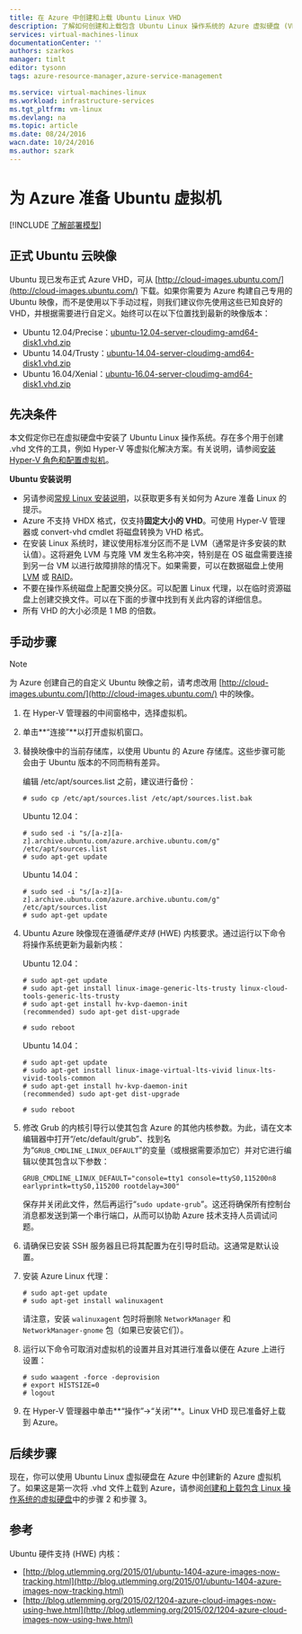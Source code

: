 ```yaml
---
title: 在 Azure 中创建和上载 Ubuntu Linux VHD
description: 了解如何创建和上载包含 Ubuntu Linux 操作系统的 Azure 虚拟硬盘 (VHD)。
services: virtual-machines-linux
documentationCenter: ''
authors: szarkos
manager: timlt
editor: tysonn
tags: azure-resource-manager,azure-service-management

ms.service: virtual-machines-linux
ms.workload: infrastructure-services
ms.tgt_pltfrm: vm-linux
ms.devlang: na
ms.topic: article
ms.date: 08/24/2016
wacn.date: 10/24/2016
ms.author: szark
---
```


# 为 Azure 准备 Ubuntu 虚拟机

[!INCLUDE [了解部署模型](../../includes/learn-about-deployment-models-both-include.md)]

## 正式 Ubuntu 云映像
Ubuntu 现已发布正式 Azure VHD，可从 [http://cloud-images.ubuntu.com/](http://cloud-images.ubuntu.com/) 下载。如果你需要为 Azure 构建自己专用的 Ubuntu 映像，而不是使用以下手动过程，则我们建议你先使用这些已知良好的 VHD，并根据需要进行自定义。始终可以在以下位置找到最新的映像版本：

 - Ubuntu 12.04/Precise：[ubuntu-12.04-server-cloudimg-amd64-disk1.vhd.zip](http://cloud-images.ubuntu.com/releases/precise/release/ubuntu-12.04-server-cloudimg-amd64-disk1.vhd.zip)
 - Ubuntu 14.04/Trusty：[ubuntu-14.04-server-cloudimg-amd64-disk1.vhd.zip](http://cloud-images.ubuntu.com/releases/trusty/release/ubuntu-14.04-server-cloudimg-amd64-disk1.vhd.zip)
 - Ubuntu 16.04/Xenial：[ubuntu-16.04-server-cloudimg-amd64-disk1.vhd.zip](http://cloud-images.ubuntu.com/releases/xenial/release/ubuntu-16.04-server-cloudimg-amd64-disk1.vhd.zip)

## 先决条件

本文假定你已在虚拟硬盘中安装了 Ubuntu Linux 操作系统。存在多个用于创建 .vhd 文件的工具，例如 Hyper-V 等虚拟化解决方案。有关说明，请参阅[安装 Hyper-V 角色和配置虚拟机](http://technet.microsoft.com/zh-cn/library/hh846766.aspx)。

**Ubuntu 安装说明**

- 另请参阅[常规 Linux 安装说明](./virtual-machines-linux-create-upload-generic.md#general-linux-installation-notes)，以获取更多有关如何为 Azure 准备 Linux 的提示。
- Azure 不支持 VHDX 格式，仅支持**固定大小的 VHD**。可使用 Hyper-V 管理器或 convert-vhd cmdlet 将磁盘转换为 VHD 格式。
- 在安装 Linux 系统时，建议使用标准分区而不是 LVM（通常是许多安装的默认值）。这将避免 LVM 与克隆 VM 发生名称冲突，特别是在 OS 磁盘需要连接到另一台 VM 以进行故障排除的情况下。如果需要，可以在数据磁盘上使用 [LVM](./virtual-machines-linux-configure-lvm.md) 或 [RAID](./virtual-machines-linux-configure-raid.md)。
- 不要在操作系统磁盘上配置交换分区。可以配置 Linux 代理，以在临时资源磁盘上创建交换文件。可以在下面的步骤中找到有关此内容的详细信息。
- 所有 VHD 的大小必须是 1 MB 的倍数。

## 手动步骤

> [!NOTE]
> 为 Azure 创建自己的自定义 Ubuntu 映像之前，请考虑改用 [http://cloud-images.ubuntu.com/](http://cloud-images.ubuntu.com/) 中的映像。

1. 在 Hyper-V 管理器的中间窗格中，选择虚拟机。

2. 单击**“连接”**以打开虚拟机窗口。

3. 替换映像中的当前存储库，以使用 Ubuntu 的 Azure 存储库。这些步骤可能会由于 Ubuntu 版本的不同而稍有差异。

    编辑 /etc/apt/sources.list 之前，建议进行备份：

    ```
    # sudo cp /etc/apt/sources.list /etc/apt/sources.list.bak
    ```

    Ubuntu 12.04：

    ```
    # sudo sed -i "s/[a-z][a-z].archive.ubuntu.com/azure.archive.ubuntu.com/g" /etc/apt/sources.list
    # sudo apt-get update
    ```

    Ubuntu 14.04：

    ```
    # sudo sed -i "s/[a-z][a-z].archive.ubuntu.com/azure.archive.ubuntu.com/g" /etc/apt/sources.list
    # sudo apt-get update
    ```

4. Ubuntu Azure 映像现在遵循*硬件支持* (HWE) 内核要求。通过运行以下命令将操作系统更新为最新内核：

    Ubuntu 12.04：

    ```
    # sudo apt-get update
    # sudo apt-get install linux-image-generic-lts-trusty linux-cloud-tools-generic-lts-trusty
    # sudo apt-get install hv-kvp-daemon-init
    (recommended) sudo apt-get dist-upgrade

    # sudo reboot
    ```

    Ubuntu 14.04：

    ```
    # sudo apt-get update
    # sudo apt-get install linux-image-virtual-lts-vivid linux-lts-vivid-tools-common
    # sudo apt-get install hv-kvp-daemon-init
    (recommended) sudo apt-get dist-upgrade

    # sudo reboot
    ```

5. 修改 Grub 的内核引导行以使其包含 Azure 的其他内核参数。为此，请在文本编辑器中打开“/etc/default/grub”、找到名为“`GRUB_CMDLINE_LINUX_DEFAULT`”的变量（或根据需要添加它）并对它进行编辑以使其包含以下参数：

    ```
    GRUB_CMDLINE_LINUX_DEFAULT="console=tty1 console=ttyS0,115200n8 earlyprintk=ttyS0,115200 rootdelay=300"
    ```

    保存并关闭此文件，然后再运行“`sudo update-grub`”。这还将确保所有控制台消息都发送到第一个串行端口，从而可以协助 Azure 技术支持人员调试问题。

6. 请确保已安装 SSH 服务器且已将其配置为在引导时启动。这通常是默认设置。

7. 安装 Azure Linux 代理：

    ```
    # sudo apt-get update
    # sudo apt-get install walinuxagent
    ```

    请注意，安装 `walinuxagent` 包时将删除 `NetworkManager` 和 `NetworkManager-gnome` 包（如果已安装它们）。

8. 运行以下命令可取消对虚拟机的设置并且对其进行准备以便在 Azure 上进行设置：

    ```
    # sudo waagent -force -deprovision
    # export HISTSIZE=0
    # logout
    ```

9. 在 Hyper-V 管理器中单击**“操作”->“关闭”**。Linux VHD 现已准备好上载到 Azure。

## 后续步骤
现在，你可以使用 Ubuntu Linux 虚拟硬盘在 Azure 中创建新的 Azure 虚拟机了。如果这是第一次将 .vhd 文件上载到 Azure，请参阅[创建和上载包含 Linux 操作系统的虚拟硬盘](./virtual-machines-linux-classic-create-upload-vhd.md)中的步骤 2 和步骤 3。

## 参考 ##

Ubuntu 硬件支持 (HWE) 内核：

- [http://blog.utlemming.org/2015/01/ubuntu-1404-azure-images-now-tracking.html](http://blog.utlemming.org/2015/01/ubuntu-1404-azure-images-now-tracking.html)
- [http://blog.utlemming.org/2015/02/1204-azure-cloud-images-now-using-hwe.html](http://blog.utlemming.org/2015/02/1204-azure-cloud-images-now-using-hwe.html)

<!---HONumber=Mooncake_1017_2016-->